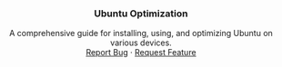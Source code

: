 <h3 align="center">Ubuntu Optimization</h3>
<p align="center">
A comprehensive guide for installing, using, and optimizing Ubuntu on various devices.
<br />
<a href="https://github.com/algorithmicprogrammer/ubuntu-optimization/issues/new?labels=bug&template=bug-report---.md">Report Bug</a>
·
<a href="https://github.com/algorithmicprogrammmer/ubuntu-optimization/issues/new?labels=enhancement&template=feature-request---.md">Request Feature</a>
</p>